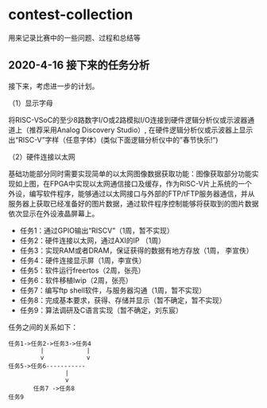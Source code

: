 # contest-collection
用来记录比赛中的一些问题、过程和总结等


## 2020-4-16 接下来的任务分析

接下来，考虑进一步的计划。

（1）显示字母

将RISC-VSoC的至少8路数字I/O或2路模拟I/O连接到硬件逻辑分析仪或示波器通道上（推荐采用Analog Discovery Studio）, 在硬件逻辑分析仪或示波器上显示出“RISC-V”字样（任意字体）(类似下面逻辑分析仪中的”春节快乐!”)

（2）硬件连接以太网

基础功能部分同时需要实现简单的以太网图像数据获取功能：图像获取部分功能实现如上图，在FPGA中实现以太网通信接口及缓存，作为RISC-V片上系统的一个外设，编写软件程序，能够通过以太网接口与外部的FTP/tFTP服务器通信，并从服务器上获取已经准备好的图片数据，通过软件程序控制能够将获取到的图片数据依次显示在外设液晶屏幕上。

- 任务1：通过GPIO输出“RISCV”（1周，暂不实现）
- 任务2：硬件连接以太网，通过AXI的IP （1周）
- 任务3：实现RAM或者DRAM，保证获得的数据有地方存放（1周， 李宣佚）
- 任务4：硬件连接显示屏（1周，李宣佚）
- 任务5：软件运行freertos（2周，张亮）
- 任务6：软件移植lwip（2周，张亮）
- 任务7：编写ftp shell软件，与服务器沟通（1周，暂不实现）
- 任务8：完成基本要求，获得、存储并显示（暂不确定，暂不实现）
- 任务9：算法调研及C语言实现（暂不确定，刘东宸）

任务之间的关系如下：
```
任务1->任务2->任务3->任务4
         |            |
         v            v
任务5->任务6-----------
                |
                v
       任务7 ->任务8
任务9
```
